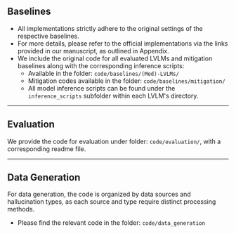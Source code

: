 ## Baselines

- All implementations strictly adhere to the original settings of the respective baselines.
- For more details, please refer to the official implementations via the links provided in our manuscript, as outlined in Appendix.
- We include the original code for all evaluated LVLMs and mitigation baselines along with the corresponding inference scripts:
  - Available in the folder: `code/baselines/(Med)-LVLMs/`
  - Mitigation codes available in the folder: `code/baselines/mitigation/`
  - All model inference scripts can be found under the `inference_scripts` subfolder within each LVLM's directory.

------

## Evaluation

We provide the code for evaluation under folder: `code/evaluation/`, with a corresponding readme file.

------

## Data Generation

For data generation, the code is organized by data sources and hallucination types, as each source and type require distinct processing methods.

- Please find the relevant code in the folder: `code/data_generation`
